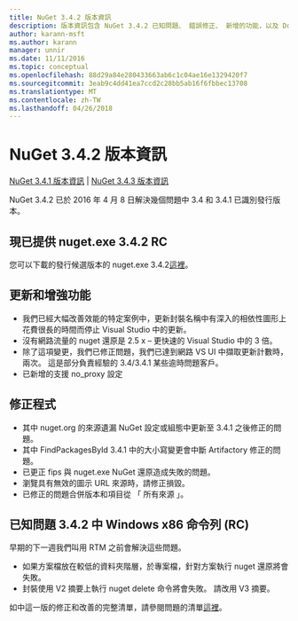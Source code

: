 ```yaml
---
title: NuGet 3.4.2 版本資訊
description: 版本資訊包含 NuGet 3.4.2 已知問題、 錯誤修正、 新增的功能，以及 Dcr。
author: karann-msft
ms.author: karann
manager: unnir
ms.date: 11/11/2016
ms.topic: conceptual
ms.openlocfilehash: 88d29a84e280433663ab6c1c04ae16e1329420f7
ms.sourcegitcommit: 3eab9c4dd41ea7ccd2c28bb5ab16f6fbbec13708
ms.translationtype: MT
ms.contentlocale: zh-TW
ms.lasthandoff: 04/26/2018
---
```

# <a name="nuget-342-release-notes"></a>NuGet 3.4.2 版本資訊

[NuGet 3.4.1 版本資訊](../release-notes/nuget-3.4.1.md) | [NuGet 3.4.3 版本資訊](../release-notes/nuget-3.4.3.md)

NuGet 3.4.2 已於 2016 年 4 月 8 日解決幾個問題中 3.4 和 3.4.1 已識別發行版本。

## <a name="nugetexe-342-rc-is-now-available"></a>現已提供 nuget.exe 3.4.2 RC

您可以下載的發行候選版本的 nuget.exe 3.4.2[這裡](https://dist.nuget.org/index.html)。

## <a name="updates-and-improvements"></a>更新和增強功能

* 我們已經大幅改善效能的特定案例中，更新封裝名稱中有深入的相依性圖形上花費很長的時間而停止 Visual Studio 中的更新。
* 沒有網路流量的 nuget 還原是 2.5 x – 更快速的 Visual Studio 中的 3 倍。
* 除了這項變更，我們已修正問題，我們已達到網路 VS UI 中擷取更新計數時，兩次。 這是部分負責經驗的 3.4/3.4.1 某些逾時問題客戶。
* 已新增的支援 no_proxy 設定

## <a name="fixes"></a>修正程式

* 其中 nuget.org 的來源遺漏 NuGet 設定或組態中更新至 3.4.1 之後修正的問題。
* 其中 FindPackagesById 3.4.1 中的大小寫變更會中斷 Artifactory 修正的問題。
* 已更正 fips 與 nuget.exe NuGet 還原造成失敗的問題。
* 瀏覽具有無效的圖示 URL 來源時，請修正損毀。
* 已修正的問題合併版本和項目從 「 所有來源 」。

## <a name="known-issues-in-342-windows-x86-commandline-rc"></a>已知問題 3.4.2 中 Windows x86 命令列 (RC)

早期的下一週我們叫用 RTM 之前會解決這些問題。

*  如果方案檔放在較低的資料夾階層，於專案檔，針對方案執行 nuget 還原將會失敗。
*  封裝使用 V2 摘要上執行 nuget delete 命令將會失敗。 請改用 V3 摘要。


如中這一版的修正和改善的完整清單，請參閱問題的清單[這裡](https://github.com/NuGet/Home/issues?utf8=%E2%9C%93&q=is%3Aissue+milestone%3A3.4.2++is%3Aclosed+)。